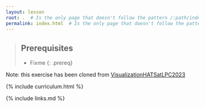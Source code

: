 ```yaml
---
layout: lesson
root: .  # Is the only page that doesn't follow the pattern /:path/index.html
permalink: index.html  # Is the only page that doesn't follow the pattern /:path/index.html
---
```


> ## Prerequisites
>
> * Fixme
{: .prereq}



<!-- # 2024 CMS Data Analysis School Event Display and Particle Flow Exercise -->


Note: this exercise has been cloned from
[VisualizationHATSatLPC2023](https://twiki.cern.ch/twiki/bin/view/CMS/VisualizationHATSatLPC2023)




{% include curriculum.html %}

{% include links.md %}

